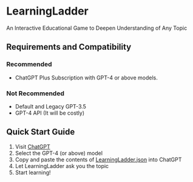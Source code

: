 # LearningLadder
An Interactive Educational Game to Deepen Understanding of Any Topic

## Requirements and Compatibility

### Recommended
- ChatGPT Plus Subscription with GPT-4 or above models.

### Not Recommended
- Default and Legacy GPT-3.5
- GPT-4 API (It will be costly)

## Quick Start Guide

1. Visit [ChatGPT](https://chat.openai.com/chat)
2. Select the GPT-4 (or above) model
3. Copy and paste the contents of [LearningLadder.json](https://raw.githubusercontent.com/joaoli13/LearningLadder/main/LearningLadder.json) into ChatGPT
4. Let LearningLadder ask you the topic
5. Start learning!
